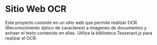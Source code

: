 # Sitio Web OCR

Este proyecto consiste en un sitio web que permite realizar OCR (Reconocimiento óptico de caracteres) a imágenes de documentos y extraer el texto contenido en ellas. Utiliza la biblioteca Tesseract.js para realizar el OCR.